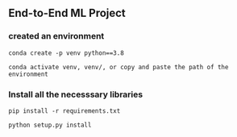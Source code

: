 ## End-to-End ML Project


### created an environment

```
conda create -p venv python==3.8

conda activate venv, venv/, or copy and paste the path of the environment
```

### Install all the necesssary libraries

```
pip install -r requirements.txt

python setup.py install
```
